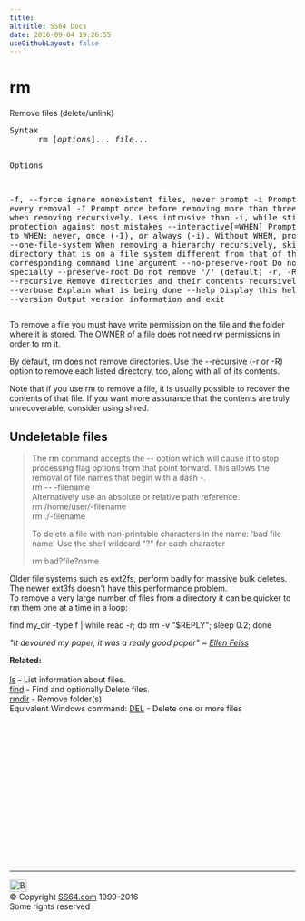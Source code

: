 ```yaml
---
title:
altTitle: SS64 Docs
date: 2016-09-04 19:26:55
useGithubLayout: false
---
```

<!-- #BeginLibraryItem "/Library/head_bash.lbi" --><!-- #EndLibraryItem --><h1>rm</h1> 
<p>Remove files (delete/unlink) </p>
<pre>Syntax
      rm [<i>options</i>]... <i>file</i>...

Options

   -f, --force
       ignore nonexistent files, never prompt 
   -i
       Prompt before every removal 
   -I
       Prompt once before removing more than three files, or when removing recursively.
       Less intrusive than -i, while still giving protection against most mistakes 
   --interactive[=WHEN]
       Prompt according to WHEN: never, once (-I), or always (-i). Without WHEN, prompt always 
   --one-file-system
       When removing a hierarchy recursively, skip any directory that is on a file system
       different from that of the corresponding command line argument 
   --no-preserve-root
       Do not treat '/' specially 
   --preserve-root
       Do not remove '/' (default) 
   -r, -R, --recursive
       Remove directories and their contents recursively 
   -v, --verbose
       Explain what is being done 
   --help
       Display this help and exit 
   --version
       Output version information and exit</pre>
<p>To remove a file you must have write permission on the file and 
  the folder where it is stored.  The OWNER of a file does not need rw permissions in order to rm it. </p>
<p>By default, rm does not remove directories. Use the --recursive (-r or -R) option to remove each listed directory, too, along with all of its contents. </p>
<p>Note that if you use rm to remove a file, it is usually possible to recover the contents of that file. If you want more assurance that the contents are truly unrecoverable, consider using <span class="code">shred</span>. </p>
<h2>Undeletable files</h2>
<blockquote>
<p> The rm command 
accepts the<span class="code"> -- </span>option which will cause it to stop processing flag
options from that point forward. This  allows the removal of file names that
begin with a dash <span class="code">-</span>. <br>
<span class="code">rm -- -filename</span><br>
Alternatively use an absolute or relative path reference. <br>
<span class="code">rm /home/user/-filename<br>
rm ./-filename </span></p>
<p>To delete a file with non-printable characters in the name: 'bad file name' Use the shell wildcard "?" for each character</p>
<p class="code">rm bad?file?name</p>
</blockquote>
<p>Older file systems such as ext2fs, perform badly for massive bulk deletes. The newer ext3fs doesn't have this performance problem.<br>
To remove a very large number of files from a directory it can be quicker to rm them one at a time in a loop:</p>
<p class="code">find my_dir -type f | while read -r; do rm -v "$REPLY"; sleep 0.2; done</p>
<p class="quote"><i>"It devoured my paper, it was a really good paper" ~ <a href="http://en.wikipedia.org/wiki/Ellen_Feiss">Ellen Feiss</a></i></p>
<p><b>Related:</b><br>
<br>
<a href="ls.html">ls</a> - List information about files.<br>
<a href="find.html">find</a> - Find and optionally Delete files.<br>
<a href="rmdir.html">rmdir</a> - Remove folder(s) <br>
Equivalent Windows command: 
  <a href="../nt/del.html">DEL</a> - Delete one or more files</p><!-- #BeginLibraryItem "/Library/foot_bash.lbi" --><p>
<!-- bash300 -->
<ins class="adsbygoogle" style="display:inline-block;width:300px;height:250px" data-ad-client="ca-pub-6140977852749469" data-ad-slot="4615356305"></ins>
<script>
(adsbygoogle = window.adsbygoogle || []).push({});
</script></p>
<hr>
<div id="bl" class="footer"><a href="rm.html#"><img src="../images/top.png" width="30" height="22" alt="Back to the Top"></a></div>
<div id="br" class="footer, tagline">© Copyright <a href="http://ss64.com/">SS64.com</a> 1999-2016<br>
Some rights reserved</div><!-- #EndLibraryItem -->

